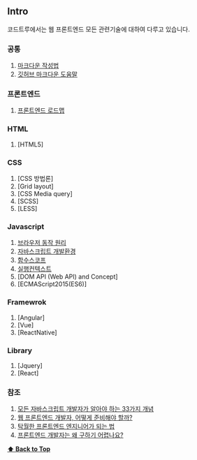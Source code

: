 ## Intro

코드트루에서는 웹 프론트엔드 모든 관련기술에 대하여 다루고 있습니다.

### 공통

1. [마크다운 작성법](http://ccl.cckorea.org/syntax/)
1. [깃허브 마크다운 도움말](https://guides.github.com/features/mastering-markdown/)


### 프론트엔드

1. [프론트엔드 로드맵](https://github.com/devJang/developer-roadmap)


### HTML

1. [HTML5]


### CSS

1. [CSS 방법론]
1. [Grid layout]
1. [CSS Media query]
1. [SCSS]
1. [LESS]


### Javascript

1. [브라우저 동작 원리](/js_browser/README.md)
1. [자바스크립트 개발환경](/js_setup/README.md)
1. [함수스코프](/js_scope/README.md)
1. [실행컨텍스트](/js_context/README.md)
1. [DOM API (Web API) and Concept]
1. [ECMAScript2015(ES6)]


### Framewrok

1. [Angular]
1. [Vue]
1. [ReactNative]

### Library

1. [Jquery]
1. [React]


### 참조

1. [모든 자바스크립트 개발자가 알아야 하는 33가지 개념](https://github.com/yjs03057/33-js-concepts)
1. [웹 프론트엔드 개발자, 어떻게 준비해야 할까?](https://medium.com/@codesquad_yoda/%EC%9B%B9-%ED%94%84%EB%A1%A0%ED%8A%B8%EC%97%94%EB%93%9C-%EA%B0%9C%EB%B0%9C%EC%9E%90-%EC%96%B4%EB%96%BB%EA%B2%8C-%EC%A4%80%EB%B9%84%ED%95%B4%EC%95%BC-%ED%95%A0%EA%B9%8C-5ac7bb6ff2a9)
1. [탁월한 프론트엔드 엔지니어가 되는 법](https://hyunseob.github.io/2016/02/21/how-to-become-a-great-frontend-engineer/)
1. [프론트엔드 개발자는 왜 구하기 어렵나요?](https://taegon.kim/archives/4810)


 **[⬆  Back to Top](#Intro)**

